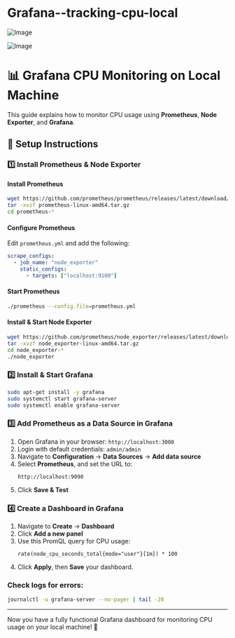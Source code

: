 ﻿# Grafana--tracking-cpu-local

![Image](https://github.com/user-attachments/assets/565138ef-7bb9-4193-b058-008c75ba7523)


![Image](https://github.com/user-attachments/assets/f7cd2536-c772-44ba-87cf-60e9635eb902)


 # 📊 Grafana CPU Monitoring on Local Machine

This guide explains how to monitor CPU usage using **Prometheus**, **Node Exporter**, and **Grafana**.

## 🚀 Setup Instructions

### 1️⃣ Install Prometheus & Node Exporter

#### Install Prometheus
```sh
wget https://github.com/prometheus/prometheus/releases/latest/download/prometheus-linux-amd64.tar.gz
tar -xvzf prometheus-linux-amd64.tar.gz
cd prometheus-*
```

#### Configure Prometheus
Edit `prometheus.yml` and add the following:
```yaml
scrape_configs:
  - job_name: "node_exporter"
    static_configs:
      - targets: ["localhost:9100"]
```

#### Start Prometheus
```sh
./prometheus --config.file=prometheus.yml
```

#### Install & Start Node Exporter
```sh
wget https://github.com/prometheus/node_exporter/releases/latest/download/node_exporter-linux-amd64.tar.gz
tar -xvzf node_exporter-linux-amd64.tar.gz
cd node_exporter-*
./node_exporter
```

### 2️⃣ Install & Start Grafana
```sh
sudo apt-get install -y grafana
sudo systemctl start grafana-server
sudo systemctl enable grafana-server
```

### 3️⃣ Add Prometheus as a Data Source in Grafana
1. Open Grafana in your browser: `http://localhost:3000`
2. Login with default credentials: `admin/admin`
3. Navigate to **Configuration** → **Data Sources** → **Add data source**
4. Select **Prometheus**, and set the URL to:
   ```
   http://localhost:9090
   ```
5. Click **Save & Test**

### 4️⃣ Create a Dashboard in Grafana
1. Navigate to **Create** → **Dashboard**
2. Click **Add a new panel**
3. Use this PromQL query for CPU usage:
   ```promql
   rate(node_cpu_seconds_total{mode="user"}[1m]) * 100
   ```
4. Click **Apply**, then **Save** your dashboard.


### Check logs for errors:
```sh
journalctl -u grafana-server --no-pager | tail -20
```

---

Now you have a fully functional Grafana dashboard for monitoring CPU usage on your local machine! 🚀


